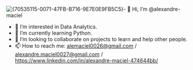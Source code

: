![{70535115-0071-47FB-B716-9E7E0E9FB5C5}](https://github.com/user-attachments/assets/d0e3be4b-5123-4be9-a43c-837db06453a0)- 👋 Hi, I’m @alexandre-maciel
- 👀 I’m interested in Data Analytics.
- 🌱 I’m currently learning Python.
- 💞️ I’m looking to collaborate on projects to learn and help other people.
- 📫 How to reach me: alemaciel0026@gmail.com / alexandre.maciel0027@gmail.com / https://www.linkedin.com/in/alexandre-maciel-474644bb/

<!---
alexandre-maciel/alexandre-maciel is a ✨ special ✨ repository because its `README.md` (this file) appears on your GitHub profile.
You can click the Preview link to take a look at your changes.
--->
